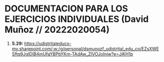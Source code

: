 # DOCUMENTACION PARA LOS EJERCICIOS INDIVIDUALES (David Muñoz // 20222020054)

1. **5.29:** https://udistritaleduco-my.sharepoint.com/:w:/g/personal/dsmunozf_udistrital_edu_co/EZsXWESftg9JgIDIB4mUfaYBPbYKm-TAdAw_ZlVOJoInjw?e=JiKH1p